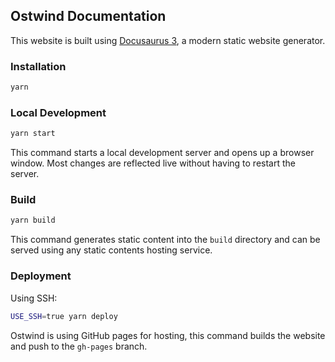 [//]: # (Copyright 2024 Jiaqi Liu)

[//]: # (Licensed under the Apache License, Version 2.0 &#40;the "License"&#41;;)
[//]: # (you may not use this file except in compliance with the License.)
[//]: # (You may obtain a copy of the License at)

[//]: # (    http://www.apache.org/licenses/LICENSE-2.0)

[//]: # (Unless required by applicable law or agreed to in writing, software)
[//]: # (distributed under the License is distributed on an "AS IS" BASIS,)
[//]: # (WITHOUT WARRANTIES OR CONDITIONS OF ANY KIND, either express or implied.)
[//]: # (See the License for the specific language governing permissions and)
[//]: # (limitations under the License.)

Ostwind Documentation
--------------------

This website is built using [Docusaurus 3](https://docusaurus.io/), a modern static website generator.

### Installation

```bash
yarn
```

### Local Development

```bash
yarn start
```

This command starts a local development server and opens up a browser window. Most changes are reflected live without
having to restart the server.

### Build

```bash
yarn build
```

This command generates static content into the `build` directory and can be served using any static contents hosting
service.

### Deployment

Using SSH:

```bash
USE_SSH=true yarn deploy
```

Ostwind is using GitHub pages for hosting, this command builds the website and push to the `gh-pages` branch.
